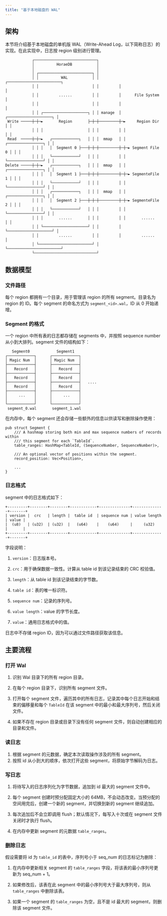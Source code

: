 ```yaml
---
title: "基于本地磁盘的 WAL"
---
```


## 架构

本节将介绍基于本地磁盘的单机版 WAL（Write-Ahead Log，以下简称日志）的实现。在此实现中，日志按 region 级别进行管理。

```
            ┌────────────────────────────┐                                   
            │          HoraeDB           │                                   
            │                            │                                   
            │ ┌────────────────────────┐ │                                   
            │ │          WAL           │ │         ┌────────────────────────┐
            │ │                        │ │         │                        │
            │ │         ......         │ │         │      File System       │
            │ │                        │ │         │                        │
            │ │ ┌────────────────────┐ │ │ manage  │ ┌────────────────────┐ │
 Write ─────┼─┼─►       Region       ├─┼─┼─────────┼─►     Region Dir     │ │
            │ │ │                    │ │ │         │ │                    │ │
 Read  ─────┼─┼─►   ┌────────────┐   │ │ │  mmap   │ │ ┌────────────────┐ │ │
            │ │ │   │  Segment 0 ├───┼─┼─┼─────────┼─┼─► Segment File 0 │ │ │
            │ │ │   └────────────┘   │ │ │         │ │ └────────────────┘ │ │
Delete ─────┼─┼─►   ┌────────────┐   │ │ │  mmap   │ │ ┌────────────────┐ │ │
            │ │ │   │  Segment 1 ├───┼─┼─┼─────────┼─┼─► SegmenteFile 1 │ │ │
            │ │ │   └────────────┘   │ │ │         │ │ └────────────────┘ │ │
            │ │ │   ┌────────────┐   │ │ │  mmap   │ │ ┌────────────────┐ │ │
            │ │ │   │  Segment 2 ├───┼─┼─┼─────────┼─┼─► SegmenteFile 2 │ │ │
            │ │ │   └────────────┘   │ │ │         │ │ └────────────────┘ │ │
            │ │ │       ......       │ │ │         │ │       ......       │ │
            │ │ └────────────────────┘ │ │         │ └────────────────────┘ │
            │ │         ......         │ │         │         ......         │
            │ └────────────────────────┘ │         └────────────────────────┘
            └────────────────────────────┘                                   
```

## 数据模型

### 文件路径

每个 region 都拥有一个目录，用于管理该 region 的所有 segment。目录名为 region 的 ID。每个 segment 的命名方式为 `segment_<id>.wal`，ID 从 0 开始递增。

### Segment 的格式

一个 region 中所有表的日志都存储在 segments 中，并按照 sequence number 从小到大排列。segment 文件的结构如下：

```
   Segment0            Segment1          
┌────────────┐      ┌────────────┐       
│ Magic Num  │      │ Magic Num  │       
├────────────┤      ├────────────┤       
│   Record   │      │   Record   │       
├────────────┤      ├────────────┤       
│   Record   │      │   Record   │       
├────────────┤      ├────────────┤   ....
│   Record   │      │   Record   │       
├────────────┤      ├────────────┤       
│     ...    │      │     ...    │       
│            │      │            │       
└────────────┘      └────────────┘           
 segment_0.wal       segment_1.wal     
```

在内存中，每个 segment 还会存储一些额外的信息以供读写和删除操作使用：

```
pub struct Segment {
    /// A hashmap storing both min and max sequence numbers of records within
    /// this segment for each `TableId`.
    table_ranges: HashMap<TableId, (SequenceNumber, SequenceNumber)>,

    /// An optional vector of positions within the segment.
    record_position: Vec<Position>,
    
    ...
}
```

### 日志格式

segment 中的日志格式如下：

```
+---------+--------+--------+------------+--------------+--------------+-------+
| version |  crc   | length |  table id  | sequence num | value length | value |
|  (u8)   | (u32)  | (u32)  |   (u64)    |    (u64)     |     (u32)    |       |
+---------+--------+--------+------------+--------------+--------------+-------+
```

字段说明：

1. `version`：日志版本号。

2. `crc`：用于确保数据一致性。计算从 table id 到该记录结束的 CRC 校验值。

3. `length`：从 table id 到该记录结束的字节数。

4. `table id`：表的唯一标识符。

5. `sequence num`：记录的序列号。

6. `value length`：value 的字节长度。

7. `value`：通用日志格式中的值。

日志中不存储 region ID，因为可以通过文件路径获取该信息。

## 主要流程

### 打开 Wal

1. 识别 Wal 目录下的所有 region 目录。

2. 在每个 region 目录下，识别所有 segment 文件。

3. 打开每个 segment 文件，遍历其中的所有日志，记录其中每个日志开始和结束的偏移量和每个 `TableId` 在该 segment 中的最小和最大序列号，然后关闭文件。

4. 如果不存在 region 目录或目录下没有任何 segment 文件，则自动创建相应的目录和文件。

### 读日志

1. 根据 segment 的元数据，确定本次读取操作涉及的所有 segment。
2. 按照 id 从小到大的顺序，依次打开这些 segment，将原始字节解码为日志。

### 写日志

1. 将待写入的日志序列化为字节数据，追加到 id 最大的 segment 文件中。
2. 每个 segment 创建时预分配固定大小的 64MB，不会动态改变。当预分配的空间用完后，创建一个新的 segment，并切换到新的 segment 继续追加。

3. 每次追加后不会立即调用 flush；默认情况下，每写入十次或在 segment 文件关闭时才执行 flush。

4. 在内存中更新 segment 的元数据 `table_ranges`。

### 删除日志

假设需要将 id 为 `table_id` 的表中，序列号小于 seq_num 的日志标记为删除：

1. 在内存中更新相关 segment 的 `table_ranges` 字段，将该表的最小序列号更新为 seq_num + 1。

2. 如果修改后，该表在此 segment 中的最小序列号大于最大序列号，则从 `table_ranges` 中删除该表。

3. 如果一个 segment 的 `table_ranges` 为空，且不是 id 最大的 segment，则删除该 segment 文件。